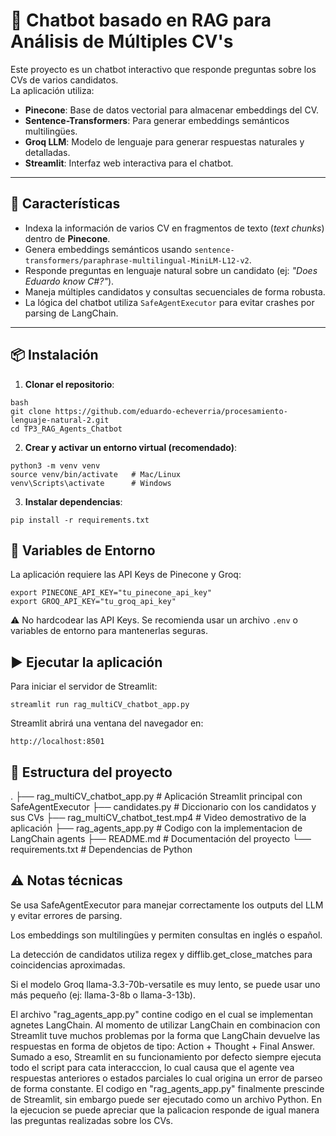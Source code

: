 # 📄 Chatbot basado en RAG para Análisis de Múltiples CV's

Este proyecto es un chatbot interactivo que responde preguntas sobre los CVs de varios candidatos.  
La aplicación utiliza:

- **Pinecone**: Base de datos vectorial para almacenar embeddings del CV.  
- **Sentence-Transformers**: Para generar embeddings semánticos multilingües.  
- **Groq LLM**: Modelo de lenguaje para generar respuestas naturales y detalladas.  
- **Streamlit**: Interfaz web interactiva para el chatbot.  

---

## 🚀  Características

- Indexa la información de varios CV en fragmentos de texto (*text chunks*) dentro de **Pinecone**.  
- Genera embeddings semánticos usando `sentence-transformers/paraphrase-multilingual-MiniLM-L12-v2`.  
- Responde preguntas en lenguaje natural sobre un candidato (ej: *"Does Eduardo know C#?"*).  
- Maneja múltiples candidatos y consultas secuenciales de forma robusta.  
- La lógica del chatbot utiliza `SafeAgentExecutor` para evitar crashes por parsing de LangChain.  

---

## 📦 Instalación

1. **Clonar el repositorio**:

```
bash
git clone https://github.com/eduardo-echeverria/procesamiento-lenguaje-natural-2.git
cd TP3_RAG_Agents_Chatbot
```

2. **Crear y activar un entorno virtual (recomendado)**:

```
python3 -m venv venv
source venv/bin/activate   # Mac/Linux
venv\Scripts\activate      # Windows
```

3. **Instalar dependencias**:

```
pip install -r requirements.txt
```

## 🔑 Variables de Entorno

La aplicación requiere las API Keys de Pinecone y Groq:

```
export PINECONE_API_KEY="tu_pinecone_api_key"
export GROQ_API_KEY="tu_groq_api_key"
```

⚠️ No hardcodear las API Keys. Se recomienda usar un archivo `.env` o variables de entorno para mantenerlas seguras.

## ▶️ Ejecutar la aplicación

Para iniciar el servidor de Streamlit:
```
streamlit run rag_multiCV_chatbot_app.py
```
Streamlit abrirá una ventana del navegador en:
```
http://localhost:8501
```
## 📂 Estructura del proyecto
.
├── rag_multiCV_chatbot_app.py      # Aplicación Streamlit principal con SafeAgentExecutor
├── candidates.py                   # Diccionario con los candidatos y sus CVs
├── rag_multiCV_chatbot_test.mp4    # Video demostrativo de la aplicación
├── rag_agents_app.py               # Codigo con la implementacion de LangChain agents
├── README.md                       # Documentación del proyecto
└── requirements.txt                # Dependencias de Python

## ⚠️ Notas técnicas

Se usa SafeAgentExecutor para manejar correctamente los outputs del LLM y evitar errores de parsing.

Los embeddings son multilingües y permiten consultas en inglés o español.

La detección de candidatos utiliza regex y difflib.get_close_matches para coincidencias aproximadas.

Si el modelo Groq llama-3.3-70b-versatile es muy lento, se puede usar uno más pequeño (ej: llama-3-8b o llama-3-13b).

El archivo "rag_agents_app.py" contine codigo en el cual se implementan agnetes LangChain. Al momento de utilizar LangChain en combinacion con Streamlit tuve muchos problemas por la forma que LangChain devuelve las respuestas en forma de objetos de tipo: Action + Thought + Final Answer. Sumado a eso, Streamlit en su funcionamiento por defecto siempre ejecuta todo el script para cata interacccion, lo cual causa que el agente vea respuestas anteriores o estados parciales lo cual origina un error de parseo de forma constante. El codigo en "rag_agents_app.py" finalmente prescinde de Streamlit, sin embargo puede ser ejecutado como un archivo Python. En la ejecucion se puede apreciar que la palicacion responde de igual manera las preguntas realizadas sobre los CVs.
